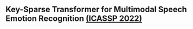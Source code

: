 ## Key-Sparse Transformer for Multimodal Speech Emotion Recognition [(ICASSP 2022)](https://ieeexplore.ieee.org/abstract/document/9746598)
